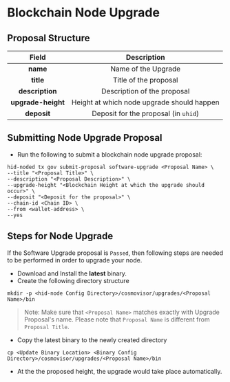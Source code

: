 # Blockchain Node Upgrade

## Proposal Structure

|        Field       |                 Description                |
| :----------------: | :----------------------------------------: |
|      **name**      |             Name of the Upgrade            |
|      **title**     |            Title of the proposal           |
|   **description**  |         Description of the proposal        |
| **upgrade-height** | Height at which node upgrade should happen |
|     **deposit**    |    Deposit for the proposal (in `uhid`)    |

## Submitting Node Upgrade Proposal

* Run the following to submit a blockchain node upgrade proposal:

```
hid-noded tx gov submit-proposal software-upgrade <Proposal Name> \
--title "<Proposal Title>" \
--description "<Proposal Description>" \
--upgrade-height "<Blockchain Height at which the upgrade should occur>" \
--deposit "<Deposit for the proposal>" \
--chain-id <Chain ID> \
--from <wallet-address> \
--yes
```

## Steps for Node Upgrade

If the Software Upgrade proposal is `Passed`, then following steps are needed to be performed in order to upgrade your node.

* Download and Install the **latest** binary.
* Create the following directory structure

```
mkdir -p <hid-node Config Directory>/cosmovisor/upgrades/<Proposal Name>/bin
```

> Note: Make sure that `<Proposal Name>` matches exactly with Upgrade Proposal's name. Please note that `Proposal Name` is different from `Proposal Title`.

* Copy the latest binary to the newly created directory

```
cp <Update Binary Location> <Binary Config Directory>/cosmovisor/upgrades/<Proposal Name>/bin
```

* At the the proposed height, the upgrade would take place automatically.
